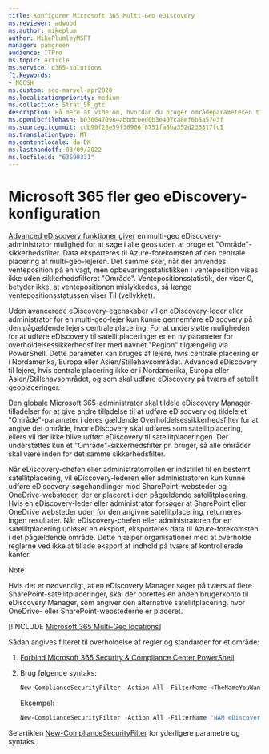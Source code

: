 ```yaml
---
title: Konfigurer Microsoft 365 Multi-Geo eDiscovery
ms.reviewer: adwood
ms.author: mikeplum
author: MikePlumleyMSFT
manager: pamgreen
audience: ITPro
ms.topic: article
ms.service: o365-solutions
f1.keywords:
- NOCSH
ms.custom: seo-marvel-apr2020
ms.localizationpriority: medium
ms.collection: Strat_SP_gtc
description: Få mere at vide om, hvordan du bruger områdeparameteren til at konfigurere eDiscovery til brug i satellitplaceringer Microsoft 365 Multi-Geo.
ms.openlocfilehash: b0366470984abbdc0ed0b3e407ca8ef6b5a5743f
ms.sourcegitcommit: cdb90f28e59f36966f8751fa8ba352d233317fc1
ms.translationtype: MT
ms.contentlocale: da-DK
ms.lasthandoff: 03/09/2022
ms.locfileid: "63590331"
---
```

# <a name="microsoft-365-multi-geo-ediscovery-configuration"></a>Microsoft 365 fler geo eDiscovery-konfiguration

[Advanced eDiscovery funktioner giver](../compliance/overview-ediscovery-20.md) en multi-geo eDiscovery-administrator mulighed for at søge i alle geos uden at bruge et "Område"-sikkerhedsfilter. Data eksporteres til Azure-forekomsten af den centrale placering af multi-geo-lejeren. Det samme sker, når der anvendes venteposition på en vagt, men opbevaringsstatistikken i venteposition vises ikke uden sikkerhedsfilteret "Område". Ventepositionsstatistik, der viser 0, betyder ikke, at ventepositionen mislykkedes, så længe ventepositionsstatussen viser Til (vellykket).

Uden avancerede eDiscovery-egenskaber vil en eDiscovery-leder eller administrator for en multi-geo-lejer kun kunne gennemføre eDiscovery på den pågældende lejers centrale placering. For at understøtte muligheden for at udføre eDiscovery til satellitplaceringer er en ny parameter for overholdelsessikkerhedsfilter med navnet "Region" tilgængelig via PowerShell. Dette parameter kan bruges af lejere, hvis centrale placering er i Nordamerika, Europa eller Asien/Stillehavsområdet. Advanced eDiscovery til lejere, hvis centrale placering ikke er i Nordamerika, Europa eller Asien/Stillehavsområdet, og som skal udføre eDiscovery på tværs af satellit geoplaceringer. 

Den globale Microsoft 365-administrator skal tildele eDiscovery Manager-tilladelser for at give andre tilladelse til at udføre eDiscovery og tildele et "Område"-parameter i deres gældende Overholdelsessikkerhedsfilter for at angive det område, hvor eDiscovery skal udføres som satellitplacering, ellers vil der ikke blive udført eDiscovery til satellitplaceringen. Der understøttes kun ét "Område"-sikkerhedsfilter pr. bruger, så alle områder skal være inden for det samme sikkerhedsfilter.

Når eDiscovery-chefen eller administratorrollen er indstillet til en bestemt satellitplacering, vil eDiscovery-lederen eller administratoren kun kunne udføre eDiscovery-søgehandlinger mod SharePoint-websteder og OneDrive-websteder, der er placeret i den pågældende satellitplacering. Hvis en eDiscovery-leder eller administrator forsøger at SharePoint eller OneDrive websteder uden for den angivne satellitplacering, returneres ingen resultater. Når eDiscovery-chefen eller administratoren for en satellitplacering udløser en eksport, eksporteres data til Azure-forekomsten i det pågældende område. Dette hjælper organisationer med at overholde reglerne ved ikke at tillade eksport af indhold på tværs af kontrollerede kanter.

> [!NOTE]
> Hvis det er nødvendigt, at en eDiscovery Manager søger på tværs af flere SharePoint-satellitplaceringer, skal der oprettes en anden brugerkonto til eDiscovery Manager, som angiver den alternative satellitplacering, hvor OneDrive- eller SharePoint-webstederne er placeret.

[!INCLUDE [Microsoft 365 Multi-Geo locations](../includes/microsoft-365-multi-geo-locations.md)]

Sådan angives filteret til overholdelse af regler og standarder for et område:

1. [Forbind Microsoft 365 Security & Compliance Center PowerShell](/powershell/exchange/connect-to-scc-powershell)

2. Brug følgende syntaks:

   ```powershell
   New-ComplianceSecurityFilter -Action All -FilterName <TheNameYouWantToAssign> -Region <RegionValue> -Users <UserPrincipalName>
   ```

   Eksempel:

   ```powershell
   New-ComplianceSecurityFilter -Action All -FilterName "NAM eDiscovery Managers" -Region NAM -Users adwood@contoso.onmicrosoft.com
   ```

Se artiklen [New-ComplianceSecurityFilter](/powershell/module/exchange/new-compliancesecurityfilter) for yderligere parametre og syntaks.
